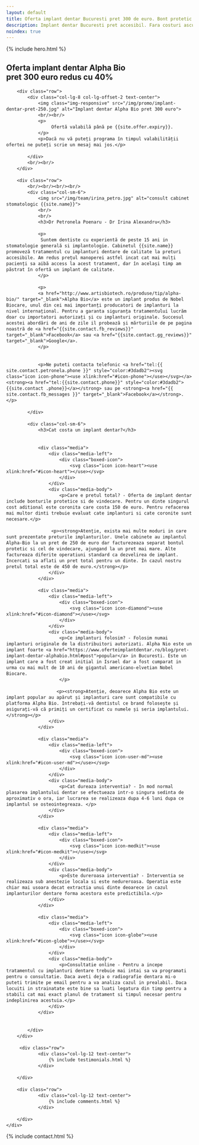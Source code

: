 ```yaml
---
layout: default
title: Oferta implant dentar Bucuresti pret 300 de euro. Bont protetic inclus, consultatie online.
description: Implant dentar Bucuresti pret accesibil. Fara costuri ascunse, bontul protetic sunt incluse in pret.
noindex: true
---
```


<!-- Start Hero -->

{% include hero.html %}

<!-- End Hero -->


<!-- Start About -->
<div id="oabout" class="about">
    <div class="container-fluid">
        <h2 class="section-title">Oferta implant dentar Alpha Bio <br/> pret 300 euro redus cu 40%</h2>
        
        <div class="row">
            <div class="col-lg-8 col-lg-offset-2 text-center">
                <img class="img-responsive" src="/img/promo/implant-dentar-pret-250.jpg" alt="Implant dentar Alpha Bio pret 300 euro">
                <br/><br/>
                <p>                    
                     Ofertă valabilă până pe {{site.offer.expiry}}. 
                </p>
                <p>Dacă nu vă puteți programa în timpul valabilității ofertei ne puteți scrie un mesaj mai jos.</p>

            </div>
            <br/><br/>
        </div>

        <div class="row">
            <br/><br/><br/><br/>
            <div class="col-sm-6">
                <img src="/img/team/irina_petro.jpg" alt="consult cabinet stomatologic {{site.name}}">
                <br/>
                <br/>
                <h3>Dr Petronela Poenaru - Dr Irina Alexandru</h3>

                <p>
                 Suntem dentiste cu experientă de peste 15 ani in stomatologie generală si implantologie. Cabinetul {{site.name}} promoveză tratamentul cu implanturi dentare de calitate la preturi accesibile. Am redus prețul manoperei astfel incat cat mai mulți pacienți sa aibă access la acest tratament, dar în același timp am păstrat în ofertă un implant de calitate. 
                </p>
                
                <p>
                <a href="http://www.artisbiotech.ro/produse/tip/alpha-bio/" target="_blank">Alpha Bio</a> este un implant produs de Nobel Biocare, unul din cei mai importanți producatori de implanturi la nivel internațional. Pentru a garanta siguranța tratamentului lucrăm doar cu importatori autorizați și cu implanturi originale. Succesul acestei abordări de ani de zile il probează și mărturiile de pe pagina noastră de <a href="{{site.contact.fb_reviews}}" target="_blank">Facebook</a> sau <a href="{{site.contact.gg_reviews}}" target="_blank">Google</a>. 
                </p>
                
                
                <p>Ne puteti contacta telefonic <a href="tel:{{ site.contact.petronela.phone }}" style="color:#3dadb2"><svg class="icon icon-phone"><use xlink:href="#icon-phone"></use></svg></a><strong><a href="tel:{{site.contact.phone}}" style="color:#3dadb2">{{site.contact .phone}}</a></strong> sau pe <strong><a href="{{ site.contact.fb_messages }}" target="_blank">Facebook</a></strong>.</p>
                
            </div>

            <div class="col-sm-6">
                <h3>Cat costa un implant dentar?</h3>

                
                <div class="media">
                    <div class="media-left">
                        <div class="boxed-icon">
                            <svg class="icon icon-heart"><use xlink:href="#icon-heart"></use></svg>
                        </div>
                    </div>
                    <div class="media-body">
                        <p>Care e pretul total? - Oferta de implant dentar include bonturile protetice si de vindecare. Pentru un dinte singurul cost aditional este coronita care costa 150 de euro. Pentru refacerea mai multor dinti trebuie evaluat cate implanturi si cate coronite sunt necesare.</p>
                        
                     <p><strong>Atenție, exista mai multe moduri in care sunt prezentate preturile implanturilor. Unele cabinete au implantul Alpha-Bio la un pret de 250 de euro dar facturezeaza separat bontul protetic si cel de vindecare, ajungand la un pret mai mare. Alte factureaza diferite operatiuni standard ca dezvelirea de implant. Incercati sa aflati un pret total pentru un dinte. In cazul nostru pretul total este de 450 de euro.</strong></p>
                    </div>
                </div>
                
                <div class="media">
                    <div class="media-left">
                        <div class="boxed-icon">
                            <svg class="icon icon-diamond"><use xlink:href="#icon-diamond"></use></svg>
                        </div>
                    </div>
                    <div class="media-body">
                        <p>Ce implanturi folosim? - Folosim numai implanturi originale de la distribuitori autorizati. Alpha Nio este un implant foarte <a href="https://www.oferteimplantdentar.ro/blog/pret-implant-dentar-alphabio.html#post">popular</a> in Bucuresti. Este un implant care a fost creat initial in Israel dar a fost cumparat in urma cu mai mult de 10 ani de gigantul americano-elvetian Nobel Biocare.
                        </p>
                            
                       <p><strong>Atenție, deoarece Alpha Bio este un implant popular au apărut și implanturi care sunt compatibile cu platforma Alpha Bio. Intrebați-vă dentistul ce brand folosește și asigurați-vă că primiți un certificat cu numele și seria implantului.</strong></p>
                    </div>
                </div>

                <div class="media">
                    <div class="media-left">
                        <div class="boxed-icon">
                            <svg class="icon icon-user-md"><use xlink:href="#icon-user-md"></use></svg>
                        </div>
                    </div>
                    <div class="media-body">
                        <p>Cat dureaza interventia? - In mod normal plasarea implantului dentar se efectueaza intr-o singura sedinta de aproximativ o ora, iar lucrarea se realizeaza dupa 4-6 luni dupa ce implantul se osteointegreaza. </p>
                    </div>
                </div>
                    
                <div class="media">
                    <div class="media-left">
                        <div class="boxed-icon">
                            <svg class="icon icon-medkit"><use xlink:href="#icon-medkit"></use></svg>
                        </div>
                    </div>
                    <div class="media-body">
                        <p>Este dureroasa interventia? - Interventia se realizeaza sub anestezie locala si este nedureroasa. Operatia este chiar mai usoara decat extractia unui dinte deoarece in cazul implanturilor dentare forma acestora este predictibila.</p>
                    </div>
                </div>
                
                <div class="media">
                    <div class="media-left">
                        <div class="boxed-icon">
                            <svg class="icon icon-globe"><use xlink:href="#icon-globe"></use></svg>
                        </div>
                    </div>
                    <div class="media-body">
                        <p>Consultatie online - Pentru a incepe tratamentul cu implanturi dentare trebuie mai intai sa va programati pentru o consultatie. Daca aveti deja o radiografie dentara mi-o puteti trimite pe email pentru a va analiza cazul in prealabil. Daca locuiti in strainatate este bine sa luati legatura din timp pentru a stabili cat mai exact planul de tratament si timpul necesar pentru indeplinirea acestuia.</p>
                    </div>
                </div>
                

            </div>
        </div>
        
         <div class="row">
                <div class="col-lg-12 text-center">
                    {% include testimonials.html %}
                </div>

        </div>
        
        <div class="row">
                <div class="col-lg-12 text-center">
                    {% include comments.html %}
                </div>

        </div>
    </div>
</div>
<!-- End About -->


<!-- Start Contact -->

{% include contact.html %}

<!-- End Contact -->


    
    
    
    
